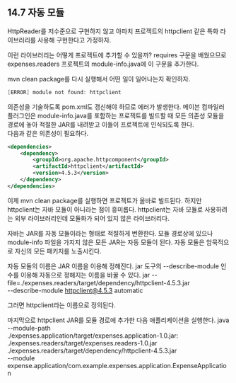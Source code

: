 ## 14.7 자동 모듈
HttpReader를 저수준으로 구현하지 않고 아파치 프로젝트의 httpclient 같은 특화 라이브러리를 사용해 구현한다고 가정하자.

이런 라이브러리는 어떻게 프로젝트에 추가할 수 있을까? requires 구문을 배웠으므로 expenses.readers 프로젝트의 module-info.java에 이 구문을 추가한다.

mvn clean package를 다시 실행해서 어떤 일이 일어나는지 확인하자. 
```java
[ERROR] module not found: httpclient
```

의존성을 기술하도록 pom.xml도 갱신해야 하므로 에러가 발생한다. 메이븐 컴파일러 플러그인은 module-info.java를 포함하는 프로젝트를 빌드할 때 모든 의존성 모듈을 경로에 놓아 적절한 JAR를 내려받고 이들이 프로젝트에 인식되도록 한다.  
다음과 같은 의존성이 필요하다.
```xml
<dependencies>
    <dependency>
        <groupId>org.apache.httpcomponent</groupId>
        <artifactId>httpclient</artifactId>
        <version>4.5.3</version>
    </dependency>
</dependencies>
```

이제 mvn clean package를 실행하면 프로젝트가 올바로 빌드된다. 하지만 httpclient는 자바 모듈이 아니라는 점이 흥미롭다. httpclient는 자바 모듈로 사용하려는 외부 라이브러리인데 모듈화가 되어 있지 않은 라이브러리다.

자바는 JAR를 자동 모듈이라는 형태로 적절하게 변환한다. 모듈 경로상에 있으나 module-info 파일을 가지지 않은 모든 JAR는 자동 모듈이 된다. 자동 모듈은 암묵적으로 자신의 모든 패키지를 노출시킨다.

자동 모듈의 이름은 JAR 이름을 이용해 정해진다. jar 도구의 --describe-module 인수를 이용해 자동으로 정해지는 이름을 바꿀 수 있다.
jar --file=./expenses.readers/target/dependency/httpclient-4.5.3.jar \
    --describe-module httpclient@4.5.3 automatic

그러면 httpclient라는 이름으로 정의된다.

마지막으로 httpclient JAR를 모듈 경로에 추가한 다음 애플리케이션을 실행한다.
java --module-path \
    ./expenses.application/target/expenses.application-1.0.jar:\
    ./expenses.readers/target/expenses.readers-1.0.jar \
    ./expenses.readers/target/dependency/httpclient-4.5.3.jar \
        --module \
    expense.application/com.example.expenses.application.ExpenseApplication
